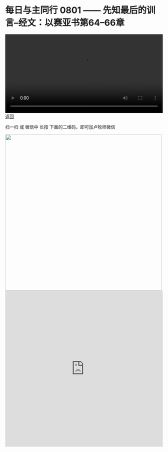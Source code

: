 # 每日与主同行 0801 —— 先知最后的训言–经文：以赛亚书第64–66章

<video width='100%' controls src='https://go2024.simai.life/api?redirect=https://r2.savefamily.net/@pastorpaulqiankunlu618/PjprejcqE0c.mp4?metric=PastorLu%26keyword=webpage%26type=video%26bot=26%26to=webpage'></video>
<a href='../daily.html'> 返回 </a>
<p>扫一扫 或 微信中 长按 下面的二维码，即可加卢牧师微信</p>
<img src='https://r2.savefamily.net/OVagt1.JPG' width='500px' />



<iframe width="100%" height="500" src="https://www.youtube.com/embed/PjprejcqE0c?si=zz5OCgHQvyW71w8c&amp;controls=0" title="YouTube video player" frameborder="0" allow="accelerometer; autoplay; clipboard-write; encrypted-media; gyroscope; picture-in-picture; web-share" referrerpolicy="strict-origin-when-cross-origin" allowfullscreen></iframe>